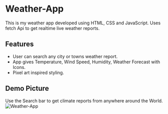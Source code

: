 # Weather-App
This is my weather app developed using HTML,  CSS and JavaScript. 
Uses fetch Api to get realtime live weather reports. 
## Features
* User can search any city or towns weather report.
* App gives Temperature, Wind Speed, Humidity, Weather Forecast with Icons. 
* Pixel art inspired styling. 

## Demo Picture
Use the Search bar to get climate reports from anywhere around the World. 
![Weather-App](https://user-images.githubusercontent.com/102850158/190322295-4b45b138-17f9-4717-8584-cf13a2063de4.jpg)
